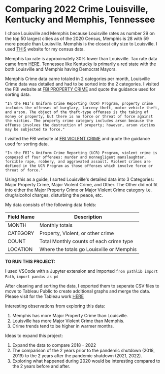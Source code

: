 # **Comparing 2022 Crime Louisville, Kentucky and Memphis, Tennessee**

I chose Louisville and Memphis because Louisville rates as number 29 on the top 50 largest cities as of the 2020 Census, Memphis is 28 with 59 more people than Louisville.  Memphis is the closest city size to Louisville. I used [THIS](https://www.infoplease.com/us/cities/top-50-cities-us-population-and-rank) website for my census data.

Memphis tax rate is approximately 30% lower than Louisville.  Tax rate data came from [HERE](https://smartasset.com/mortgage/cost-of-living-calculator#oXS5xYWqX6). Tennessee like Kentucky is primarily a red state with the both Louisville and Memphis having Democrat Mayors.  

Memphis Crime data came totaled in 2 categories per month, Louisville Crime data was detailed and had to be sorted into the 2 categories.  I visited the FBI website at [FBI PROPERTY CRIME](https://ucr.fbi.gov/crime-in-the-u.s/2018/crime-in-the-u.s.-2018/topic-pages/property-crime) and quote the guidance used for sorting data.


    "In the FBI’s Uniform Crime Reporting (UCR) Program, property crime includes the offenses of burglary, larceny-theft, motor vehicle theft, and arson. The object of the theft-type offenses is the taking of money or property, but there is no force or threat of force against the victims. The property crime category includes arson because the offense involves the destruction of property; however, arson victims may be subjected to force."

 I visited the FBI website at [FBI VIOLENT CRIME](https://ucr.fbi.gov/crime-in-the-u.s/2010/crime-in-the-u.s.-2010/violent-crime#:~:text=Definition,%2C%20robbery%2C%20and%20aggravated%20assault.) and quote the guidance used for sorting data.


    "In the FBI’s Uniform Crime Reporting (UCR) Program, violent crime is composed of four offenses: murder and nonnegligent manslaughter, forcible rape, robbery, and aggravated assault. Violent crimes are defined in the UCR Program as those offenses which involve force or threat of force."

Using this as a guide, I sorted Louisville's detailed data into 3 Categories: Major Property Crime, Major Violent Crime, and Other.  The Other did not fit into either the Major Property Crime or Major Violent Crime category i.e. drug/alcohol charges, disturbing the peace, etc.

My data consists of the following data fields:

|Field Name | Description                               |
|-----------|-------------------------------------------|
|  MONTH    | Monthly totals                            |
| CATEGORY  | Property, Violent, or other crime         |
|  COUNT    | Total Monthly counts of each crime type   |
| LOCATION  | Where the totals go Louisville or Memphis |


**TO RUN THIS PROJECT:**

I used VSCode with a Jupyter extension and imported
        ```from pathlib import Path```, 
        ```import pandas as pd```
        

After cleaning and sorting the data, I exported them to seperate CSV files to move to Tableau Public to create additional graphs and merge the data.
Please visit for the Tableau work [HERE](https://public.tableau.com/views/LouisvilleMemphis2022CrimeData/Memphis?:language=en-US&:display_count=n&:origin=viz_share_link)

Interesting observations from exploring this data:

1. Memphis has more Major Property Crime than Louisville.
2. Louisville has more Major Violent Crime than Memphis.
3. Crime trends tend to be higher in warmer months.

Ideas to expand this project:
1. Expand the data to compare 2018 - 2022
2. The comparison of the 2 years prior to the pandemic shutdown (2018, 2019) to the 2 years after the pandemic shutdown (2021, 2022).
3. Exploring what happened during 2020 would be interesting compared to the 2 years before and after.
